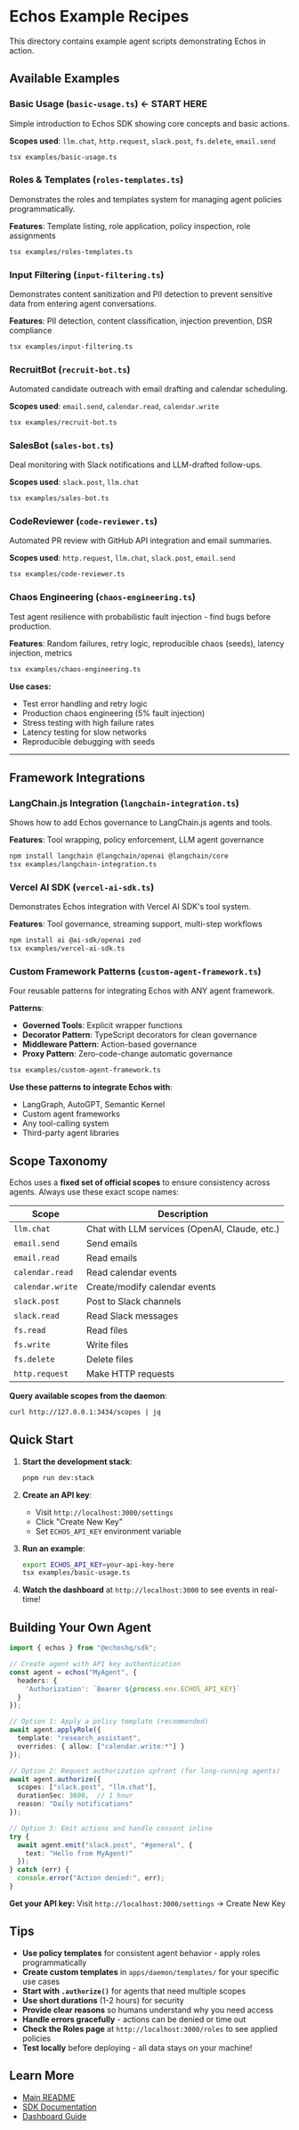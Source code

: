 # Echos Example Recipes

This directory contains example agent scripts demonstrating Echos in action.

## Available Examples

### Basic Usage (`basic-usage.ts`) **← START HERE**
Simple introduction to Echos SDK showing core concepts and basic actions.

**Scopes used**: `llm.chat`, `http.request`, `slack.post`, `fs.delete`, `email.send`

```bash
tsx examples/basic-usage.ts
```

### Roles & Templates (`roles-templates.ts`)
Demonstrates the roles and templates system for managing agent policies programmatically.

**Features**: Template listing, role application, policy inspection, role assignments

```bash
tsx examples/roles-templates.ts
```

### Input Filtering (`input-filtering.ts`)
Demonstrates content sanitization and PII detection to prevent sensitive data from entering agent conversations.

**Features**: PII detection, content classification, injection prevention, DSR compliance

```bash
tsx examples/input-filtering.ts
```

### RecruitBot (`recruit-bot.ts`)
Automated candidate outreach with email drafting and calendar scheduling.

**Scopes used**: `email.send`, `calendar.read`, `calendar.write`

```bash
tsx examples/recruit-bot.ts
```

### SalesBot (`sales-bot.ts`)
Deal monitoring with Slack notifications and LLM-drafted follow-ups.

**Scopes used**: `slack.post`, `llm.chat`

```bash
tsx examples/sales-bot.ts
```

### CodeReviewer (`code-reviewer.ts`)
Automated PR review with GitHub API integration and email summaries.

**Scopes used**: `http.request`, `llm.chat`, `slack.post`, `email.send`

```bash
tsx examples/code-reviewer.ts
```

### Chaos Engineering (`chaos-engineering.ts`)
Test agent resilience with probabilistic fault injection - find bugs before production.

**Features**: Random failures, retry logic, reproducible chaos (seeds), latency injection, metrics

```bash
tsx examples/chaos-engineering.ts
```

**Use cases:**
- Test error handling and retry logic
- Production chaos engineering (5% fault injection)
- Stress testing with high failure rates
- Latency testing for slow networks
- Reproducible debugging with seeds

---

## Framework Integrations

### LangChain.js Integration (`langchain-integration.ts`)
Shows how to add Echos governance to LangChain.js agents and tools.

**Features**: Tool wrapping, policy enforcement, LLM agent governance

```bash
npm install langchain @langchain/openai @langchain/core
tsx examples/langchain-integration.ts
```

### Vercel AI SDK (`vercel-ai-sdk.ts`)
Demonstrates Echos integration with Vercel AI SDK's tool system.

**Features**: Tool governance, streaming support, multi-step workflows

```bash
npm install ai @ai-sdk/openai zod
tsx examples/vercel-ai-sdk.ts
```

### Custom Framework Patterns (`custom-agent-framework.ts`)
Four reusable patterns for integrating Echos with ANY agent framework.

**Patterns**:
- **Governed Tools**: Explicit wrapper functions
- **Decorator Pattern**: TypeScript decorators for clean governance
- **Middleware Pattern**: Action-based governance
- **Proxy Pattern**: Zero-code-change automatic governance

```bash
tsx examples/custom-agent-framework.ts
```

**Use these patterns to integrate Echos with**:
- LangGraph, AutoGPT, Semantic Kernel
- Custom agent frameworks
- Any tool-calling system
- Third-party agent libraries

## Scope Taxonomy

Echos uses a **fixed set of official scopes** to ensure consistency across agents. Always use these exact scope names:

| Scope | Description |
|-------|-------------|
| `llm.chat` | Chat with LLM services (OpenAI, Claude, etc.) |
| `email.send` | Send emails |
| `email.read` | Read emails |
| `calendar.read` | Read calendar events |
| `calendar.write` | Create/modify calendar events |
| `slack.post` | Post to Slack channels |
| `slack.read` | Read Slack messages |
| `fs.read` | Read files |
| `fs.write` | Write files |
| `fs.delete` | Delete files |
| `http.request` | Make HTTP requests |

**Query available scopes from the daemon**:
```bash
curl http://127.0.0.1:3434/scopes | jq
```

## Quick Start

1. **Start the development stack**:
   ```bash
   pnpm run dev:stack
   ```

2. **Create an API key**:
   - Visit `http://localhost:3000/settings`
   - Click "Create New Key"
   - Set `ECHOS_API_KEY` environment variable

3. **Run an example**:
   ```bash
   export ECHOS_API_KEY=your-api-key-here
   tsx examples/basic-usage.ts
   ```

4. **Watch the dashboard** at `http://localhost:3000` to see events in real-time!

## Building Your Own Agent

```typescript
import { echos } from "@echoshq/sdk";

// Create agent with API key authentication
const agent = echos("MyAgent", {
  headers: {
    'Authorization': `Bearer ${process.env.ECHOS_API_KEY}`
  }
});

// Option 1: Apply a policy template (recommended)
await agent.applyRole({ 
  template: "research_assistant",
  overrides: { allow: ["calendar.write:*"] }
});

// Option 2: Request authorization upfront (for long-running agents)
await agent.authorize({
  scopes: ["slack.post", "llm.chat"],
  durationSec: 3600,  // 1 hour
  reason: "Daily notifications"
});

// Option 3: Emit actions and handle consent inline
try {
  await agent.emit("slack.post", "#general", {
    text: "Hello from MyAgent!"
  });
} catch (err) {
  console.error("Action denied:", err);
}
```

**Get your API key:** Visit `http://localhost:3000/settings` → Create New Key

## Tips

- **Use policy templates** for consistent agent behavior - apply roles programmatically
- **Create custom templates** in `apps/daemon/templates/` for your specific use cases
- **Start with `.authorize()`** for agents that need multiple scopes
- **Use short durations** (1-2 hours) for security
- **Provide clear reasons** so humans understand why you need access
- **Handle errors gracefully** - actions can be denied or time out
- **Check the Roles page** at `http://localhost:3000/roles` to see applied policies
- **Test locally** before deploying - all data stays on your machine!

## Learn More

- [Main README](../README.md)
- [SDK Documentation](../packages/sdk/README.md)
- [Dashboard Guide](../apps/dashboard/README.md)